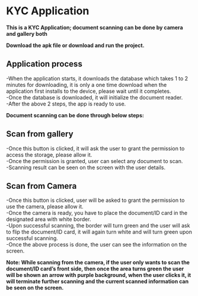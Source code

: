 # KYC Application

**This is a KYC Application; document scanning can be done by camera and gallery both**

**Download the apk file or download and run the project.**

## Application process<br /> 
-When the application starts, it downloads the database which takes 1 to 2 minutes for downloading, it is only a one time download when the application first 
installs to the device, please wait until it completes.<br /> 
-Once the database is downloaded, it will initialize the document reader.<br /> 
-After the above 2 steps, the app is ready to use.<br /> 

**Document scanning can be done through below steps:**<br /> 

## Scan from gallery<br /> 
-Once this button is clicked, it will ask the user to grant the permission to access the storage, please allow it.<br /> 
-Once the permission is granted, user can select any document to scan.<br /> 
-Scanning result can be seen on the screen with the user details.<br /> 
 
## Scan from Camera<br /> 
-Once this button is clicked, user will be asked to grant the permission to use the camera, please allow it.<br /> 
-Once the camera is ready, you have to place the document/ID card in the designated area with white border.<br /> 
-Upon successful scanning, the border will turn green and the user will ask to flip the document/ID card, it will again turn white and will turn green upon 
successful scanning.<br /> 
-Once the above process is done, the user can see the information on the screen.<br /> 

**Note: While scanning from the camera, if the user only wants to scan the document/ID card’s front side, 
then once the area turns green the user will be shown an arrow with purple background, 
when the user clicks it, it will terminate further scanning and the current scanned information can be seen on the screen.**
